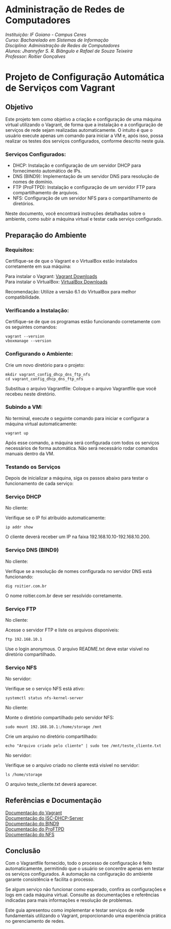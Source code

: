 # Administração de Redes de Computadores

*Instituição: IF Goiano - Campus Ceres*  
*Curso: Bacharelado em Sistemas de Informação*  
*Disciplina: Administração de Redes de Computadores*  
*Alunos: Jhannyfer S. R. Biângulo e Rafael de Souza Teixeira*   
*Professor: Roitier Gonçalves*  

# Projeto de Configuração Automática de Serviços com Vagrant

## Objetivo

Este projeto tem como objetivo a criação e configuração de uma máquina virtual utilizando o Vagrant, de forma que a instalação e a configuração de serviços de rede sejam realizadas automaticamente. O intuito é que o usuário execute apenas um comando para iniciar a VM e, após isso, possa realizar os testes dos serviços configurados, conforme descrito neste guia.

### Serviços Configurados:

   * DHCP: Instalação e configuração de um servidor DHCP para fornecimento automático de IPs.
   * DNS (BIND9): Implementação de um servidor DNS para resolução de nomes de domínio.
   * FTP (ProFTPD): Instalação e configuração de um servidor FTP para compartilhamento de arquivos.
   * NFS: Configuração de um servidor NFS para o compartilhamento de diretórios.

Neste documento, você encontrará instruções detalhadas sobre o ambiente, como subir a máquina virtual e testar cada serviço configurado.

## Preparação do Ambiente

### Requisitos:

Certifique-se de que o Vagrant e o VirtualBox estão instalados corretamente em sua máquina:

  Para instalar o Vagrant: [Vagrant Downloads](https://www.vagrantup.com/downloads)  
  Para instalar o VirtualBox: [VirtualBox Downloads](https://www.virtualbox.org/)

Recomendação: Utilize a versão 6.1 do VirtualBox para melhor compatibilidade.

### Verificando a Instalação:

Certifique-se de que os programas estão funcionando corretamente com os seguintes comandos:

    vagrant --version
    vboxmanage --version

### Configurando o Ambiente:

Crie um novo diretório para o projeto:

    mkdir vagrant_config_dhcp_dns_ftp_nfs
    cd vagrant_config_dhcp_dns_ftp_nfs

 Substitua o arquivo Vagrantfile:
        Coloque o arquivo Vagrantfile que você recebeu neste diretório.

### Subindo a VM:

No terminal, execute o seguinte comando para iniciar e configurar a máquina virtual automaticamente:

    vagrant up

Após esse comando, a máquina será configurada com todos os serviços necessários de forma automática. Não será necessário rodar comandos manuais dentro da VM.

### Testando os Serviços

Depois de inicializar a máquina, siga os passos abaixo para testar o funcionamento de cada serviço:

### Serviço DHCP

No cliente:

Verifique se o IP foi atribuído automaticamente:

    ip addr show

O cliente deverá receber um IP na faixa 192.168.10.10-192.168.10.200.

### Serviço DNS (BIND9)

No cliente:

Verifique se a resolução de nomes configurada no servidor DNS está funcionando:

    dig roitier.com.br

O nome roitier.com.br deve ser resolvido corretamente.

### Serviço FTP

No cliente:

Acesse o servidor FTP e liste os arquivos disponíveis:

    ftp 192.168.10.1

Use o login anonymous. O arquivo README.txt deve estar visível no diretório compartilhado.

### Serviço NFS

No servidor:

 Verifique se o serviço NFS está ativo:

    systemctl status nfs-kernel-server

No cliente:

Monte o diretório compartilhado pelo servidor NFS:

    sudo mount 192.168.10.1:/home/storage /mnt

Crie um arquivo no diretório compartilhado:

    echo "Arquivo criado pelo cliente" | sudo tee /mnt/teste_cliente.txt

No servidor:

Verifique se o arquivo criado no cliente está visível no servidor:

    ls /home/storage

O arquivo teste_cliente.txt deverá aparecer.

## Referências e Documentação

[Documentação do Vagrant](https://developer.hashicorp.com/vagrant/docs)  
[Documentação do ISC-DHCP-Server](https://manpages.ubuntu.com/manpages/bionic/en/man8/dhcpd.8.html)  
[Documentação do BIND9](https://bind9.readthedocs.io/en/latest/)  
[Documentação do ProFTPD](http://www.proftpd.org/docs/)  
[Documentação do NFS](https://wiki.linux-nfs.org/wiki/index.php/Main_Page)  

## Conclusão

Com o Vagrantfile fornecido, todo o processo de configuração é feito automaticamente, permitindo que o usuário se concentre apenas em testar os serviços configurados. A automação na configuração do ambiente garante consistência e facilita o processo.

Se algum serviço não funcionar como esperado, confira as configurações e logs em cada máquina virtual. Consulte as documentações e referências indicadas para mais informações e resolução de problemas.

Este guia apresentou como implementar e testar serviços de rede fundamentais utilizando o Vagrant, proporcionando uma experiência prática no gerenciamento de redes.
